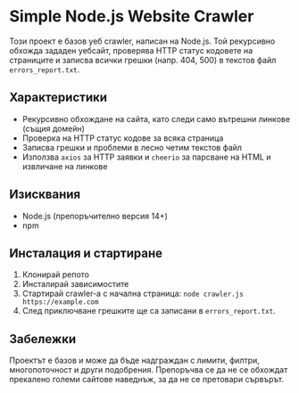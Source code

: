 # Simple Node.js Website Crawler

Този проект е базов уеб crawler, написан на Node.js. Той рекурсивно обхожда зададен уебсайт, проверява HTTP статус кодовете на страниците и записва всички грешки (напр. 404, 500) в текстов файл `errors_report.txt`.

## Характеристики

- Рекурсивно обхождане на сайта, като следи само вътрешни линкове (същия домейн)  
- Проверка на HTTP статус кодове за всяка страница  
- Записва грешки и проблеми в лесно четим текстов файл  
- Използва `axios` за HTTP заявки и `cheerio` за парсване на HTML и извличане на линкове  

## Изисквания

- Node.js (препоръчително версия 14+)  
- npm  

## Инсталация и стартиране

1. Клонирай репото
2. Инсталирай зависимостите
3. Стартирай crawler-а с начална страница:
`node crawler.js https://example.com`
4. След приключване грешките ще са записани в `errors_report.txt`.

## Забележки
Проектът е базов и може да бъде надграждан с лимити, филтри, многопоточност и други подобрения.
Препоръчва се да не се обхождат прекалено големи сайтове наведнъж, за да не се претовари сървърът.
